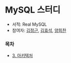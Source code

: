 # MySQL 스터디
- 서적: Real MySQL
- 참여자: [김정근](https://github.com/junglekim), [김효석](https://github.com/demarlik01), [양희찬](https://github.com/yangroro)


### 목차
- [3. 아키텍처](3.%20아키텍처/3장.%20아키텍처.md)
